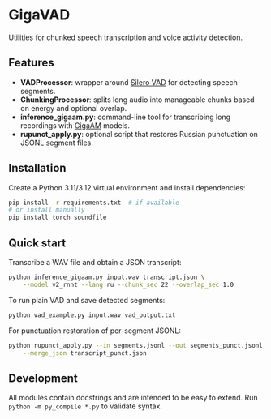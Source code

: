 # GigaVAD

Utilities for chunked speech transcription and voice activity detection.

## Features
- **VADProcessor**: wrapper around [Silero VAD](https://github.com/snakers4/silero-vad) for
  detecting speech segments.
- **ChunkingProcessor**: splits long audio into manageable chunks based on
  energy and optional overlap.
- **inference_gigaam.py**: command-line tool for transcribing long recordings
  with [GigaAM](https://github.com/salute-developers/GigaAM) models.
- **rupunct_apply.py**: optional script that restores Russian punctuation on
  JSONL segment files.

## Installation
Create a Python 3.11/3.12 virtual environment and install dependencies:

```bash
pip install -r requirements.txt  # if available
# or install manually
pip install torch soundfile
```

## Quick start
Transcribe a WAV file and obtain a JSON transcript:

```bash
python inference_gigaam.py input.wav transcript.json \
    --model v2_rnnt --lang ru --chunk_sec 22 --overlap_sec 1.0
```

To run plain VAD and save detected segments:

```bash
python vad_example.py input.wav vad_output.txt
```

For punctuation restoration of per-segment JSONL:

```bash
python rupunct_apply.py --in segments.jsonl --out segments_punct.jsonl \
    --merge_json transcript_punct.json
```

## Development
All modules contain docstrings and are intended to be easy to extend. Run
`python -m py_compile *.py` to validate syntax.

